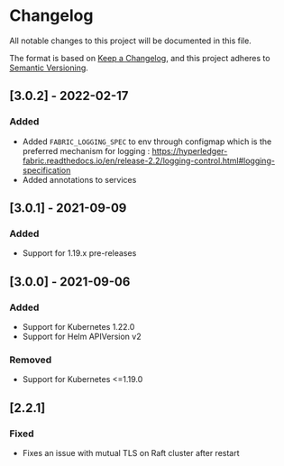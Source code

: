 # Changelog

All notable changes to this project will be documented in this file.

The format is based on [Keep a Changelog](https://keepachangelog.com/en/1.0.0/),
and this project adheres to [Semantic Versioning](https://semver.org/spec/v2.0.0.html).

## [3.0.2] - 2022-02-17

### Added
- Added `FABRIC_LOGGING_SPEC` to env through configmap which is the preferred mechanism for logging : https://hyperledger-fabric.readthedocs.io/en/release-2.2/logging-control.html#logging-specification
- Added annotations to services

## [3.0.1] - 2021-09-09

### Added
- Support for 1.19.x pre-releases

## [3.0.0] - 2021-09-06

### Added
- Support for Kubernetes 1.22.0
- Support for Helm APIVersion v2

### Removed
- Support for Kubernetes <=1.19.0

## [2.2.1]

### Fixed
- Fixes an issue with mutual TLS on Raft cluster after restart
